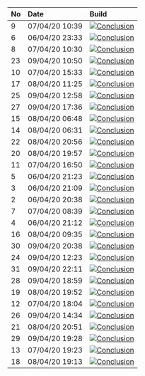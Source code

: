 | No | Date           | Build                                                                                                                                                                         |
| :- | :------------- | :---------------------------------------------------------------------------------------------------------------------------------------------------------------------------- |
| 9  | 07/04/20 10:39 | [![Conclusion](https://img.shields.io/badge/build-pass-brightgreen)](https://github.com/e2e-boilerplate/webdriverio-es-modules-babel-mocha-chai-should/actions/runs/72771171) |
| 6  | 06/04/20 23:33 | [![Conclusion](https://img.shields.io/badge/build-pass-brightgreen)](https://github.com/e2e-boilerplate/webdriverio-es-modules-babel-mocha-chai-should/actions/runs/72366252) |
| 8  | 07/04/20 10:30 | [![Conclusion](https://img.shields.io/badge/build-pass-brightgreen)](https://github.com/e2e-boilerplate/webdriverio-es-modules-babel-mocha-chai-should/actions/runs/72769674) |
| 23 | 09/04/20 10:50 | [![Conclusion](https://img.shields.io/badge/build-pass-brightgreen)](https://github.com/e2e-boilerplate/webdriverio-es-modules-babel-mocha-chai-should/actions/runs/74498142) |
| 10 | 07/04/20 15:33 | [![Conclusion](https://img.shields.io/badge/build-pass-brightgreen)](https://github.com/e2e-boilerplate/webdriverio-es-modules-babel-mocha-chai-should/actions/runs/72981427) |
| 17 | 08/04/20 11:25 | [![Conclusion](https://img.shields.io/badge/build-pass-brightgreen)](https://github.com/e2e-boilerplate/webdriverio-es-modules-babel-mocha-chai-should/actions/runs/73668781) |
| 25 | 09/04/20 12:58 | [![Conclusion](https://img.shields.io/badge/build-pass-brightgreen)](https://github.com/e2e-boilerplate/webdriverio-es-modules-babel-mocha-chai-should/actions/runs/74588708) |
| 27 | 09/04/20 17:36 | [![Conclusion](https://img.shields.io/badge/build-pass-brightgreen)](https://github.com/e2e-boilerplate/webdriverio-es-modules-babel-mocha-chai-should/actions/runs/74769828) |
| 15 | 08/04/20 06:48 | [![Conclusion](https://img.shields.io/badge/build-pass-brightgreen)](https://github.com/e2e-boilerplate/webdriverio-es-modules-babel-mocha-chai-should/actions/runs/73476841) |
| 14 | 08/04/20 06:31 | [![Conclusion](https://img.shields.io/badge/build-pass-brightgreen)](https://github.com/e2e-boilerplate/webdriverio-es-modules-babel-mocha-chai-should/actions/runs/73467922) |
| 22 | 08/04/20 20:56 | [![Conclusion](https://img.shields.io/badge/build-pass-brightgreen)](https://github.com/e2e-boilerplate/webdriverio-es-modules-babel-mocha-chai-should/actions/runs/74022018) |
| 20 | 08/04/20 19:57 | [![Conclusion](https://img.shields.io/badge/build-pass-brightgreen)](https://github.com/e2e-boilerplate/webdriverio-es-modules-babel-mocha-chai-should/actions/runs/73984394) |
| 11 | 07/04/20 16:50 | [![Conclusion](https://img.shields.io/badge/build-pass-brightgreen)](https://github.com/e2e-boilerplate/webdriverio-es-modules-babel-mocha-chai-should/actions/runs/73029421) |
| 5  | 06/04/20 21:23 | [![Conclusion](https://img.shields.io/badge/build-pass-brightgreen)](https://github.com/e2e-boilerplate/webdriverio-es-modules-babel-mocha-chai-should/actions/runs/72305653) |
| 3  | 06/04/20 21:09 | [![Conclusion](https://img.shields.io/badge/build-pass-brightgreen)](https://github.com/e2e-boilerplate/webdriverio-es-modules-babel-mocha-chai-should/actions/runs/72296047) |
| 2  | 06/04/20 20:38 | [![Conclusion](https://img.shields.io/badge/build-pass-brightgreen)](https://github.com/e2e-boilerplate/webdriverio-es-modules-babel-mocha-chai-should/actions/runs/72283034) |
| 7  | 07/04/20 08:39 | [![Conclusion](https://img.shields.io/badge/build-fail-red)](https://github.com/e2e-boilerplate/webdriverio-es-modules-babel-mocha-chai-should/actions/runs/72685414)         |
| 4  | 06/04/20 21:12 | [![Conclusion](https://img.shields.io/badge/build-pass-brightgreen)](https://github.com/e2e-boilerplate/webdriverio-es-modules-babel-mocha-chai-should/actions/runs/72304356) |
| 16 | 08/04/20 09:35 | [![Conclusion](https://img.shields.io/badge/build-pass-brightgreen)](https://github.com/e2e-boilerplate/webdriverio-es-modules-babel-mocha-chai-should/actions/runs/73587356) |
| 30 | 09/04/20 20:38 | [![Conclusion](https://img.shields.io/badge/build-pass-brightgreen)](https://github.com/e2e-boilerplate/webdriverio-es-modules-babel-mocha-chai-should/actions/runs/74871327) |
| 24 | 09/04/20 12:23 | [![Conclusion](https://img.shields.io/badge/build-pass-brightgreen)](https://github.com/e2e-boilerplate/webdriverio-es-modules-babel-mocha-chai-should/actions/runs/74569856) |
| 31 | 09/04/20 22:11 | [![Conclusion](https://img.shields.io/badge/build-pass-brightgreen)](https://github.com/e2e-boilerplate/webdriverio-es-modules-babel-mocha-chai-should/actions/runs/74916998) |
| 28 | 09/04/20 18:59 | [![Conclusion](https://img.shields.io/badge/build-pass-brightgreen)](https://github.com/e2e-boilerplate/webdriverio-es-modules-babel-mocha-chai-should/actions/runs/74811963) |
| 19 | 08/04/20 19:52 | [![Conclusion](https://img.shields.io/badge/build-pass-brightgreen)](https://github.com/e2e-boilerplate/webdriverio-es-modules-babel-mocha-chai-should/actions/runs/73981945) |
| 12 | 07/04/20 18:04 | [![Conclusion](https://img.shields.io/badge/build-pass-brightgreen)](https://github.com/e2e-boilerplate/webdriverio-es-modules-babel-mocha-chai-should/actions/runs/73075511) |
| 26 | 09/04/20 14:34 | [![Conclusion](https://img.shields.io/badge/build-pass-brightgreen)](https://github.com/e2e-boilerplate/webdriverio-es-modules-babel-mocha-chai-should/actions/runs/74655217) |
| 21 | 08/04/20 20:51 | [![Conclusion](https://img.shields.io/badge/build-pass-brightgreen)](https://github.com/e2e-boilerplate/webdriverio-es-modules-babel-mocha-chai-should/actions/runs/74020869) |
| 29 | 09/04/20 19:28 | [![Conclusion](https://img.shields.io/badge/build-pass-brightgreen)](https://github.com/e2e-boilerplate/webdriverio-es-modules-babel-mocha-chai-should/actions/runs/74830525) |
| 13 | 07/04/20 19:23 | [![Conclusion](https://img.shields.io/badge/build-pass-brightgreen)](https://github.com/e2e-boilerplate/webdriverio-es-modules-babel-mocha-chai-should/actions/runs/73114906) |
| 18 | 08/04/20 19:13 | [![Conclusion](https://img.shields.io/badge/build-pass-brightgreen)](https://github.com/e2e-boilerplate/webdriverio-es-modules-babel-mocha-chai-should/actions/runs/73966928) |